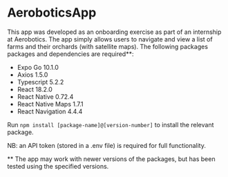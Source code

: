 # AeroboticsApp

This app was developed as an onboarding exercise as part of an internship at Aerobotics. The app simply allows users to navigate and view a list of farms and their orchards (with satellite maps). 
The following packages packages and dependencies are required**:
- Expo Go 10.1.0
- Axios 1.5.0
- Typescript 5.2.2
- React 18.2.0
- React Native 0.72.4
- React Native Maps 1.7.1
- React Navigation 4.4.4

Run ```npm install [package-name]@[version-number]``` to install the relevant package.

NB: an API token (stored in a .env file) is required for full functionality. 

** The app may work with newer versions of the packages, but has been tested using the specified versions.  
